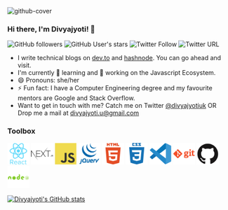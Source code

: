<img width="1056" alt="github-cover" src="https://dev-to-uploads.s3.amazonaws.com/i/j1jx5z7byq48c924n36w.png">


### Hi there, I'm Divyajyoti! 👋

![GitHub followers](https://img.shields.io/github/followers/divyajyotiuk?style=social)
![GitHub User's stars](https://img.shields.io/github/stars/divyajyotiuk?style=social)
![Twitter Follow](https://img.shields.io/twitter/follow/divyajyotiuk?style=social)
![Twitter URL](https://img.shields.io/twitter/url?label=Twitter&style=social&url=https%3A%2F%2Ftwitter.com%2Fdivyajyotiuk)

- I write technical blogs on [dev.to](https://dev.to/divyajyotiuk) and [hashnode](https://divyajyotiuk.hashnode.dev/). You can go ahead and visit.
- I'm currently 🌱 learning and 🔭 working on the Javascript Ecosystem.
- 😄 Pronouns: she/her
- ⚡ Fun fact: I have a Computer Engineering degree and my favourite mentors are Google and Stack Overflow.
- Want to get in touch with me? Catch me on Twitter [@divyajyotiuk](https://twitter.com/divyajyotiuk) OR Drop me a mail at divyajyoti.u@gmail.com

### Toolbox

<img src="https://github.com/devicons/devicon/blob/master/icons/react/react-original-wordmark.svg" alt="Reactjs Logo" width="50" height="50" />
<img src="https://github.com/devicons/devicon/blob/master/icons/nextjs/nextjs-original-wordmark.svg" alt="Nextjs Logo" width="50" height="50" />
<img src="https://github.com/devicons/devicon/blob/master/icons/javascript/javascript-original.svg" alt="Javascript Logo" width="50" height="50" /> <img src="https://github.com/devicons/devicon/blob/master/icons/jquery/jquery-plain-wordmark.svg" alt="Jquery Logo" width="50" height="50" /> <img src="https://github.com/devicons/devicon/blob/master/icons/html5/html5-plain-wordmark.svg" alt="HTML Logo" width="50" height="50" /> <img src="https://github.com/devicons/devicon/blob/master/icons/css3/css3-plain-wordmark.svg" alt="CSS Logo" width="50" height="50" /> <img src="https://github.com/devicons/devicon/blob/master/icons/vscode/vscode-original.svg" alt="VSCode Logo" width="50" height="50" /> <img src="https://github.com/devicons/devicon/blob/master/icons/git/git-plain-wordmark.svg" alt="Git Logo" width="50" height="50" /> <img src="https://github.com/devicons/devicon/blob/master/icons/github/github-original.svg" alt="Github Logo" width="50" height="50" /> <img src="https://github.com/devicons/devicon/blob/master/icons/nodejs/nodejs-plain-wordmark.svg" alt="Nodejs Logo" width="50" height="50" />

[![Divyajyoti's GitHub stats](https://github-readme-stats.vercel.app/api?username=divyajyotiuk&show_icons=true&include_all_commits=true)](https://github.com/anuraghazra/github-readme-stats)

<!--
**divyajyotiuk/divyajyotiuk** is a ✨ _special_ ✨ repository because its `README.md` (this file) appears on your GitHub profile.

Here are some ideas to get you started:

- 🔭 I’m currently working on ...
- 🌱 I’m currently learning ...
- 👯 I’m looking to collaborate on ...
- 🤔 I’m looking for help with ...
- 💬 Ask me about ...
- 📫 How to reach me: ...
- 😄 Pronouns: ...
- ⚡ Fun fact: ...
-->
